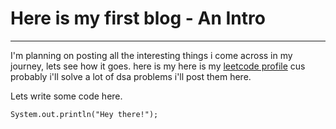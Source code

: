# Here is my first blog - An Intro
----

I'm planning on posting all the interesting things i come across in my journey, lets see how it goes.
here is my here is my [leetcode profile](https://leetcode.com/u/Dineshok/) cus probably i'll solve a lot of dsa problems i'll post them here.

Lets write some code here.
```
System.out.println("Hey there!");
```